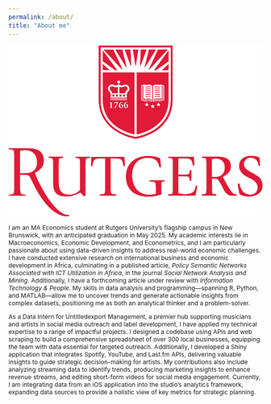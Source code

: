 ```yaml
---
permalink: /about/
title: "About me"
---
```


<img src="/assets/images/Rutgers_University_Logo.png" alt="Rutgers University Logo" style="max-width: 100%; height: auto;" />


<div style="font-size: 12px;">
  <p>
    I am an MA Economics student at Rutgers University’s flagship campus in New Brunswick, with an anticipated graduation in May 2025. My academic interests lie in Macroeconomics, Economic Development, and Econometrics, and I am particularly passionate about using data-driven insights to address real-world economic challenges. I have conducted extensive research on international business and economic development in Africa, culminating in a published article, <i>Policy Semantic Networks Associated with ICT Utilization in Africa</i>, in the journal <i>Social Network Analysis and Mining</i>. Additionally, I have a forthcoming article under review with <i>Information Technology & People</i>. My skills in data analysis and programming—spanning R, Python, and MATLAB—allow me to uncover trends and generate actionable insights from complex datasets, positioning me as both an analytical thinker and a problem-solver.
  </p>
  
  <p>
    As a Data Intern for Untitledexport Management, a premier hub supporting musicians and artists in social media outreach and label development, I have applied my technical expertise to a range of impactful projects. I designed a codebase using APIs and web scraping to build a comprehensive spreadsheet of over 300 local businesses, equipping the team with data essential for targeted outreach. Additionally, I developed a Shiny application that integrates Spotify, YouTube, and Last.fm APIs, delivering valuable insights to guide strategic decision-making for artists. My contributions also include analyzing streaming data to identify trends, producing marketing insights to enhance revenue streams, and editing short-form videos for social media engagement. Currently, I am integrating data from an iOS application into the studio’s analytics framework, expanding data sources to provide a holistic view of key metrics for strategic planning.
  </p>
</div>
